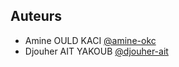 
## Auteurs

- Amine OULD KACI [@amine-okc](https://www.github.com/amine-okc)
- Djouher AIT YAKOUB [@djouher-ait](https://www.github.com/djouher-ait)


